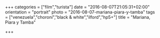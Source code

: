 +++
categories = ["film","turista"]
date = "2016-08-07T21:05:31+02:00"
orientation = "portrait"
photo = "2016-08-07-mariana-piara-y-tamba"
tags = ["venezuela","choroní","black & white","ilford","hp5+"]
title = "Mariana, Piara y Tamba"

+++
